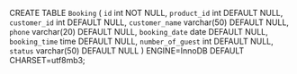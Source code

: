 CREATE TABLE `Booking` (
  `id` int NOT NULL,
  `product_id` int DEFAULT NULL,
  `customer_id` int DEFAULT NULL,
  `customer_name` varchar(50) DEFAULT NULL,
  `phone` varchar(20) DEFAULT NULL,
  `booking_date` date DEFAULT NULL,
  `booking_time` time DEFAULT NULL,
  `number_of_guest` int DEFAULT NULL,
  `status` varchar(50) DEFAULT NULL
) ENGINE=InnoDB DEFAULT CHARSET=utf8mb3;